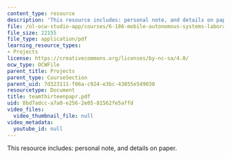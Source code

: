 ```yaml
---
content_type: resource
description: 'This resource includes: personal note, and details on paper.'
file: /ol-ocw-studio-app/courses/6-186-mobile-autonomous-systems-laboratory-january-iap-2005/8bd7adcca7a0e2562e0581562fe5affd_teamthirteenpapr.pdf
file_size: 22155
file_type: application/pdf
learning_resource_types:
- Projects
license: https://creativecommons.org/licenses/by-nc-sa/4.0/
ocw_type: OCWFile
parent_title: Projects
parent_type: CourseSection
parent_uid: 7d323111-f06a-c924-e3bc-43855e549030
resourcetype: Document
title: teamthirteenpapr.pdf
uid: 8bd7adcc-a7a0-e256-2e05-81562fe5affd
video_files:
  video_thumbnail_file: null
video_metadata:
  youtube_id: null
---
```

This resource includes: personal note, and details on paper.